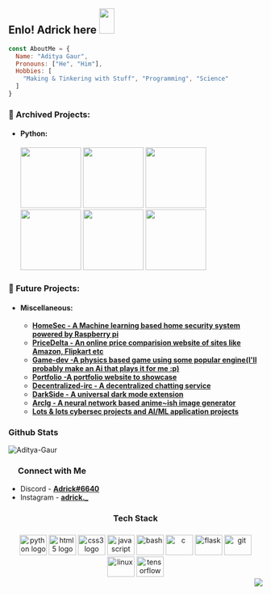 
<!---
Aditya-Gaur/Aditya-Gaur is a ✨ special ✨ repository because its `README.md` (this file) appears on your GitHub profile.
You can click the Preview link to take a look at your changes.
--->
<h2 align="left">Enlo! Adrick here <img src="https://cdn3.emoji.gg/emojis/1463-wave.gif" width="30px" height="50px"></h2>



```js
const AboutMe = {
  Name: "Aditya Gaur",
  Pronouns: ["He", "Him"],
  Hobbies: [
    "Making & Tinkering with Stuff", "Programming", "Science" 
  ]
}
```

### 📁 Archived Projects:
- #### Python:
  <a href="https://github.com/Aditya-Gaur/MinesweeperAi"><img src="https://github-readme-stats.vercel.app/api/pin/?username=Aditya-Gaur&repo=MinesweeperAi&show_icons=true&title_color=fff&icon_color=79ff97&text_color=9f9f9f&bg_color=151515&count_private=true&layout=compact&hide_border=true" height="120px"></a>
  <a href="https://github.com/Aditya-Gaur/Ai-tictactoe"><img src="https://github-readme-stats.vercel.app/api/pin/?username=Aditya-Gaur&repo=Ai-tictactoe&show_icons=true&title_color=fff&icon_color=79ff97&text_color=9f9f9f&bg_color=151515&count_private=true&layout=compact&hide_border=true" height="120px"></a>
  <a href="https://github.com/Aditya-Gaur/DiscordRPC"><img src="https://github-readme-stats.vercel.app/api/pin/?username=Aditya-Gaur&repo=DiscordRPC&show_icons=true&title_color=fff&icon_color=79ff97&text_color=9f9f9f&bg_color=151515&count_private=true&layout=compact&hide_border=true" height="120px"></a>
  <a href="https://github.com/Aditya-Gaur/instadm"><img src="https://github-readme-stats.vercel.app/api/pin/?username=Aditya-Gaur&repo=instadm&show_icons=true&title_color=fff&icon_color=79ff97&text_color=9f9f9f&bg_color=151515&count_private=true&layout=compact&hide_border=true" height="120px"></a>
    <a href="https://github.com/Aditya-Gaur/Tetris"><img src="https://github-readme-stats.vercel.app/api/pin/?username=Aditya-Gaur&repo=Tetris&show_icons=true&title_color=fff&icon_color=79ff97&text_color=9f9f9f&bg_color=151515&count_private=true&layout=compact&hide_border=true" height="120px"></a>
<a href="https://github.com/Aditya-Gaur/Stone-paper-scissor"><img src="https://github-readme-stats.vercel.app/api/pin/?username=Aditya-Gaur&repo=Stone-paper-scissor&show_icons=true&title_color=fff&icon_color=79ff97&text_color=9f9f9f&bg_color=151515&count_private=true&layout=compact&hide_border=true" height="120px"></a>


### 📁 Future Projects:
- #### Miscellaneous:
  - [**HomeSec - A Machine learning based home security system powered by Raspberry pi**](https://www.raspberrypi.org/)
  - [**PriceDelta - An online price comparision website of sites like Amazon, Flipkart etc**](https://www.amazon.in/)
  - [**Game-dev -A physics based game using some popular engine(I'll probably make an Ai that plays it for me :p)**](https://unity.com/)
  - [**Portfolio -A portfolio website to showcase**](https://github.com/Aditya-Gaur/Aditya-Gaur/)
  - [**Decentralized-irc - A decentralized chatting service**](https://en.wikipedia.org/wiki/Internet_Relay_Chat)
  - [**DarkSide - A universal dark mode extension**](https://chrome.google.com/webstore/search/dark%20mode?hl=en)
  - [**ArcIg - A neural network based anime~ish image generator**](https://www.ibm.com/cloud/learn/neural-networks)
  - [**Lots & lots cybersec projects and AI/ML application projects**](https://github.com/Aditya-Gaur/Aditya-Gaur/)
  
<h3>Github Stats</h2>
  <img align="center" src="https://github-readme-streak-stats.herokuapp.com/?user=Aditya-Gaur&theme=radical" alt="Aditya-Gaur" />

<h3> <img src="https://cdn3.emoji.gg/emojis/1831-link-red.png" width="15px" height="15px">  Connect with Me </h3>

- Discord - **[Adrick#6640](https://discord.gg/VUJeBAKx)**
- Instagram - **[adrick._](https://www.instagram.com/adrick._/)**
  
<h3 align="center">Tech Stack</h3>

###

<div align="center">
  <img src="https://cdn.jsdelivr.net/gh/devicons/devicon/icons/python/python-original.svg" height="40" width="54" alt="python logo"  />
  <img src="https://cdn.jsdelivr.net/gh/devicons/devicon/icons/html5/html5-original.svg" height="40" width="54" alt="html5 logo"  />
  <img src="https://cdn.jsdelivr.net/gh/devicons/devicon/icons/css3/css3-original.svg" height="40" width="54" alt="css3 logo"  />
  <img src="https://cdn.jsdelivr.net/gh/devicons/devicon/icons/javascript/javascript-original.svg" height="40" width="54" alt="javascript logo"  />
  <img src="https://cdn.jsdelivr.net/gh/devicons/devicon/icons/bash/bash-original.svg" height="40" width="54" alt="bash"  />
  <img src="https://cdn.jsdelivr.net/gh/devicons/devicon/icons/c/c-original.svg" height="40" width="54" alt="c"  />
  <img src="https://cdn.jsdelivr.net/gh/devicons/devicon/icons/flask/flask-original.svg" height="40" width="54" alt="flask"  />
  <img src="https://cdn.jsdelivr.net/gh/devicons/devicon/icons/git/git-original.svg" height="40" width="54" alt="git"  />
  <img src="https://cdn.jsdelivr.net/gh/devicons/devicon/icons/linux/linux-original.svg" height="40" width="54" alt="linux"  />
  <img src="https://cdn.jsdelivr.net/gh/devicons/devicon/icons/tensorflow/tensorflow-original.svg" height="40" width="54" alt="tensorflow"  />
</div>

  

<div>
<img align="right" src="https://visitor-badge.laobi.icu/badge?page_id=Aditya-Gaur.Aditya-Gaur&" />
</div>
